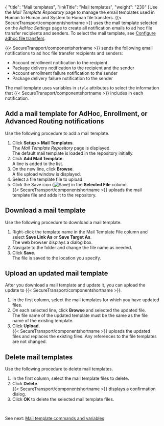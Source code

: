 {
    "title": "Mail templates",
    "linkTitle": "Mail templates",
    "weight": "230"
}Use the *Mail Template Repository* page to manage the email templates used in Human to Human and System to Human file transfers. {{< SecureTransport/componentshortname  >}} uses the mail template selected on the *AdHoc Settings* page to create all notification emails to ad hoc file transfer recipients and senders. To select the mail template, see [Configure adhoc file transfers](../t_st_adhocconfiguration#SetupMenu_1217491348_1052091).

{{< SecureTransport/componentshortname  >}} sends the following email notifications to ad hoc file transfer recipients and senders:

-   Account enrollment notification to the recipient
-   Package delivery notification to the recipient and the sender
-   Account enrollment failure notification to the sender
-   Package delivery failure notification to the sender

The mail template uses variables in `style` attributes to select the information that {{< SecureTransport/componentshortname  >}} includes in each notification.

## Add a mail template for AdHoc, Enrollment, or Advanced Routing notifications

Use the following procedure to add a mail template.

1.  Click **Setup > Mail Templates**.  
    The *Mail Template Repository* page is displayed.  
    The default mail template is loaded in the repository initially.
2.  Click **Add Mail Template**.  
    A line is added to the list.
3.  On the new line, click **Browse**.  
    A file upload window is displayed.
4.  Select a file template file to upload.
5.  Click the Save icon (![Save](/Images/SecureTransport/SaveIcon_13x13.png)) in the **Selected File** column.  
    {{< SecureTransport/componentshortname >}} uploads the mail template file and adds it to the repository.

## Download a mail template

Use the following procedure to download a mail template.

1.  Right-click the template name in the Mail Template File column and select **Save Link As** or **Save Target As**.  
    The web browser displays a dialog box.
2.  Navigate to the folder and change the file name as needed.
3.  Click **Save**.  
    The file is saved to the location you specify.

## Upload an updated mail template

After you download a mail template and update it, you can upload the update to {{< SecureTransport/componentshortname  >}}.

1.  In the first column, select the mail templates for which you have updated files.
2.  On each selected line, click **Browse** and selected the updated file.  
    The file name of the updated template must be the same as the file name of the existing template.
3.  Click **Upload**.  
    {{< SecureTransport/componentshortname >}} uploads the updated files and replaces the existing files. Any references to the file templates are not changed.

## Delete mail templates

Use the following procedure to delete mail templates.

1.  In the first column, select the mail template files to delete.
2.  Click **Delete**.  
    {{< SecureTransport/componentshortname >}} displays a confirmation dialog.
3.  Click **OK** to delete the selected mail template files.

 

See next: [Mail template commands and variables](c_st_mail_template_commands_variables)
